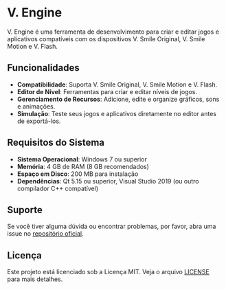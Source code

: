 # V. Engine

V. Engine é uma ferramenta de desenvolvimento para criar e editar jogos e aplicativos compatíveis com os dispositivos V. Smile Original, V. Smile Motion e V. Flash.

## Funcionalidades

- **Compatibilidade**: Suporta V. Smile Original, V. Smile Motion e V. Flash.
- **Editor de Nível**: Ferramentas para criar e editar níveis de jogos.
- **Gerenciamento de Recursos**: Adicione, edite e organize gráficos, sons e animações.
- **Simulação**: Teste seus jogos e aplicativos diretamente no editor antes de exportá-los.

## Requisitos do Sistema

- **Sistema Operacional**: Windows 7 ou superior
- **Memória**: 4 GB de RAM (8 GB recomendados)
- **Espaço em Disco**: 200 MB para instalação
- **Dependências**: Qt 5.15 ou superior, Visual Studio 2019 (ou outro compilador C++ compatível)

## Suporte

Se você tiver alguma dúvida ou encontrar problemas, por favor, abra uma issue no [repositório oficial](https://github.com/seu-usuario/v-engine/issues).

## Licença

Este projeto está licenciado sob a Licença MIT. Veja o arquivo [LICENSE](LICENSE) para mais detalhes.
